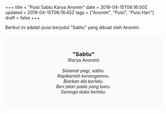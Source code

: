 +++
title = "Puisi Sabtu Karya Anonim"
date = 2019-04-15T06:16:00Z
updated = 2019-04-15T06:16:45Z
tags = ["Anonim", "Puisi", "Puisi Hari"]
draft = false
+++

<div dir="ltr" style="text-align: left;" trbidi="on"><div dir="ltr" style="text-align: left;" trbidi="on"><div dir="ltr" style="text-align: left;" trbidi="on"><div style="text-align: justify;">Berikut ini adalah puisi berjudul "Sabtu" yang dibuat oleh Anonim. </div><br /><div style="background: #FAFAFA; font-size: 14px; height: auto; margin: 0 auto; padding: 50px; text-align: center; width: auto;"><span style="font-size: 18px;"><b>"Sabtu"</b></span><br />(Karya Anonim) <br /><br /><i>Selamat pagi, sabtu.<br />Rapikanlah kenanganmu.<br />Biarkan dia berlalu.<br />Beri jalan pada yang baru.<br />Semoga duka berlalu.</i> </div></div></div></div>
